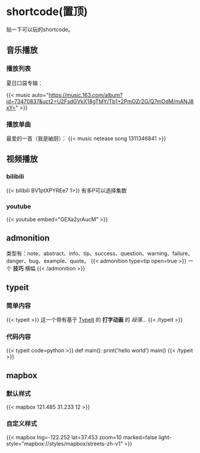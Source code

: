 # shortcode(置顶)

贴一下可以玩的shortcode。

## 音乐播放
### 播放列表
夏日口袋专辑：

{{< music auto="https://music.163.com/album?id=73470837&uct2=U2FsdGVkX18gTMY/Tb1+2PmOZr2G/Q7mOdM/mANJ8xY=" >}}


### 播放单曲

最爱的一首（我是紬厨）：
{{< music netease song 1311346841 >}}



## 视频播放
### bilibili
{{< bilibili BV1ptXPYREe7 1>}} 
有多P可以选择集数

### youtube
{{< youtube embed="GEXa2yrAucM" >}}

## admonition
类型有：note、abstract、info、tip、success、question、warning、failure、danger、bug、example、quote。
{{< admonition type=tip  open=true >}}
一个 **技巧** 横幅
{{< /admonition >}}



## typeit

### 简单内容
{{< typeit >}}
这一个带有基于 [TypeIt](https://typeitjs.com/) 的 **打字动画** 的 *段落*...
{{< /typeit >}}

### 代码内容

{{< typeit code=python >}}
def main():
    print('hello world')
main()
{{< /typeit >}}


##  mapbox
### 默认样式

{{< mapbox 121.485 31.233 12 >}}


### 自定义样式

{{< mapbox lng=-122.252 lat=37.453 zoom=10 marked=false light-style="mapbox://styles/mapbox/streets-zh-v1" >}}

